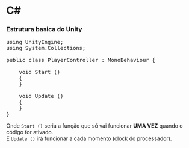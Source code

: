 # C#

### Estrutura basica do Unity
<pre>
using UnityEngine;
using System.Collections;

public class PlayerController : MonoBehaviour {

    void Start ()
    {
    }

    void Update ()
    {
    }
}
</pre>

Onde `Start ()` seria a função que só vai funcionar **UMA VEZ** quando o código for ativado.<br>
E `Update ()` irá funcionar a cada momento (clock do processador).
